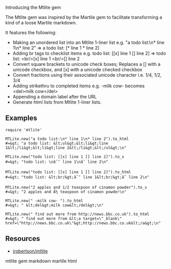 Introducing the Mtlite gem

The Mtlite gem was inspired by the Martile gem to facilitate transforming a kind of a loose Martile markdown.

It features the following:

* Making an unordered list into an Mtlite 1-liner list e.g. 
    "a todo list:\n* line 1\n* line 2" =&gt;   a todo list: [* line 1 * line 2]
* Adding br tags to checklist items e.g. 
    todo list: [[x] line 1 [] line 2] =&gt;  todo list: &lt;br/&gt;[x] line 1 &lt;br/&gt;[] line 2
* Convert square brackets to unicode check boxes; Replaces a [] with a unicode checkbox, and [x] with a unicode checked checkbox
* Convert fractions using their associated unicode character i.e. 1/4, 1/2, 3/4
* Adding strikethru to completed items  e.g. -milk cow- becomes &lt;del&gt;milk cow&lt;/del&gt;
* Appending a domain label after the URL
* Generate html lists from Mtlite 1-liner lists.

## Examples

    require 'mtlite'

    MTLite.new("a todo list:\n* line 1\n* line 2").to_html
    #=&gt; "a todo list: &lt;ul&gt;&lt;li&gt;line 1&lt;/li&gt;&lt;li&gt;line 2&lt;/li&gt;&lt;/ul&gt;\n" 

    MTLite.new("todo list: [[x] line 1 [] line 2]").to_s
    #=&gt; "todo list: \nâ˜‘ line 1\nâ˜ line 2\n" 

    MTLite.new("todo list: [[x] line 1 [] line 2]").to_html
    #=&gt; "todo list: &lt;br/&gt;â˜‘ line 1&lt;br/&gt;â˜ line 2\n" 

    MTLite.new("2 apples and 1/2 teaspoon of cinamon powder").to_s
    #=&gt; "2 apples and Â½ teaspoon of cinamon powder\n" 

    MTLite.new(" -milk cow- ").to_html
    #=&gt; " &lt;del&gt;milk cow&lt;/del&gt;\n" 

    MTLite.new(" find out more from http://news.bbc.co.uk").to_html
    #=&gt; " find out more from &lt;a target=\"_blank\" href=\"http://news.bbc.co.uk\"&gt;http://news.bbc.co.uk&lt;/a&gt;\n"
 
## Resources

* [jrobertson/mtlite](https://github.com/jrobertson/mtlite)

mtlite gem markdown martile html
